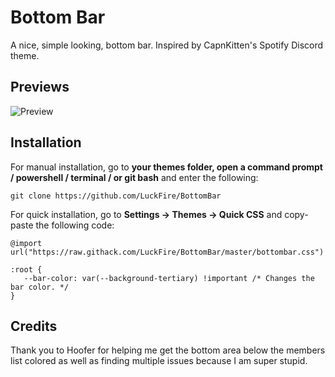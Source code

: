 # Bottom Bar
A nice, simple looking, bottom bar. Inspired by CapnKitten's Spotify Discord theme.

## Previews
![Preview](https://cdn.discordapp.com/attachments/570212399307685899/754159515343257640/68747470733a2f2f63646e2e646973636f72646170702e636f6d2f6174746163686d656e74732f3733383936383130393238.png)

## Installation
For manual installation, go to  **your themes folder, open a command prompt / powershell / terminal / or git bash**  and enter the following:
```
git clone https://github.com/LuckFire/BottomBar
```

For quick installation, go to  **Settings -> Themes -> Quick CSS**  and copy-paste the following code:
```
@import url("https://raw.githack.com/LuckFire/BottomBar/master/bottombar.css")

:root {
   --bar-color: var(--background-tertiary) !important /* Changes the bar color. */
}
```

## Credits 
Thank you to Hoofer for helping me get the bottom area below the members list colored as well as finding multiple issues because I am super stupid.
